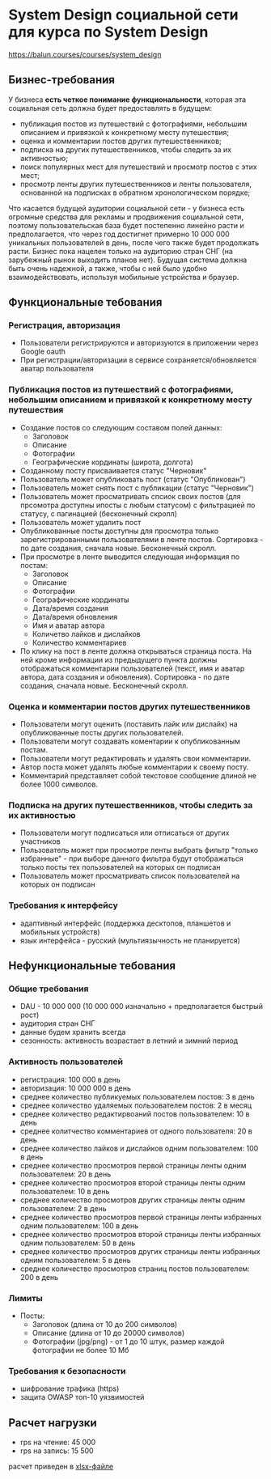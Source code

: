 # System Design социальной сети для курса по System Design

https://balun.courses/courses/system_design

## Бизнес-требования

У бизнеса **есть четкое понимание функциональности**, которая эта социальная сеть должна будет предоставлять в будущем:

- публикация постов из путешествий с фотографиями, небольшим описанием и привязкой к конкретному месту путешествия;
- оценка и комментарии постов других путешественников;
- подписка на других путешественников, чтобы следить за их активностью;
- поиск популярных мест для путешествий и просмотр постов с этих мест;
- просмотр ленты других путешественников и ленты пользователя, основанной на подписках в обратном хронологическом порядке;

Что касается будущей аудитории социальной сети - у бизнеса есть огромные средства для рекламы и продвижения социальной сети, поэтому пользовательская база будет постепенно линейно расти и предполагается, что через год достигнет примерно 10 000 000 уникальных пользователей в день, после чего также будет продолжать расти. Бизнес пока нацелен  только на аудиторию стран СНГ (на зарубежный рынок выходить планов нет). Будущая система должна быть очень надежной, а также, чтобы с ней было удобно взаимодействовать, используя мобильные устройства и браузер.

## Функциональные тебования

### Регистрация, авторизация
  - Пользователи регистрируются и авторизуются в приложении через Google oauth
  - При регистрации/авторизации в сервисе сохраняется/обновляется аватар пользователя

### Публикация постов из путешествий с фотографиями, небольшим описанием и привязкой к конкретному месту путешествия
  - Создание постов со следующим составом полей данных:
    - Заголовок 
    - Описание 
    - Фотографии
    - Географические кординаты (широта, долгота)
  - Созданному посту присваивается статус "Черновик"
  - Пользователь может опубликовать пост (статус "Опубликован")
  - Пользователь может снять пост с публикации (статус "Черновик")
  - Пользователь может просматривать спсиок своих постов (для прсомотра доступны ипосты с любым статусом) с фильтрацией по статусу, с пагинацией (бесконечный скролл)
  - Пользователь может удалить пост
  - Опубликованные посты доступны для просмотра только зарегистрированными пользователями в ленте постов. Сортировка - по дате создания, сначала новые. Бесконечный скролл.
  - При просмотре в ленте выводится следующая информация по постам:
     - Заголовок
     - Описание 
     - Фотографии 
     - Географические кординаты
     - Дата/время создания
     - Дата/время обновления
     - Имя и аватар автора
     - Количетво лайков и дислайков
     - Количество комментариев
  - По клику на пост в ленте должна открываться страница поста. На ней кроме информации из предыдущего пункта должны отображаться комментарии пользователей (текст, имя и аватар автора, дата создания и обновления). Сортировка - по дате создания, сначала новые. Бесконечный скролл.
      

### Оценка и комментарии постов других путешественников
  - Пользователи могут оценить (поставить лайк или дислайк) на опубликованные посты других пользователей.
  - Пользователи могут создавать коментарии к опубликованным постам.
  - Пользователи могут редактировать и удалять свои комментарии.
  - Автор поста может удалять любые комментарии к своему посту.
  - Комментарий представляет собой текстовое сообщение длиной не более 1000 символов.

### Подписка на других путешественников, чтобы следить за их активностью
 - Пользователи могут подписаться или отписаться от других участников
 - Пользователь может при просмотре ленты выбрать фильтр "только избранные" - при выборе данного фильтра будут отображаться только посты тех пользователей на которых он подписан
 - Пользователь может просматривать список пользователей на которых он подписан

### Требования к интерфейсу
 - адаптивный интерфейс (поддержка десктопов, планшетов и мобильных устройств)
 - язык интерфейса - русский (мультиязычность не планируется)

## Нефункциональные тебования

### Общие требования
 - DAU - 10 000 000 (10 000 000 изначально + предполагается быстрый рост)
 - аудитория стран СНГ
 - данные будем хранить всегда
 - сезонность: активность возрастает в летний и зимний период

### Активность пользователей
 - регистрация: 100 000 в день
 - авторизация: 10 000 000 в день
 - среднее количество публикуемых пользователем постов: 3 в день
 - среднее количество удаляемых пользователем постов: 2 в месяц
 - среднее количество редактирвоаний постов пользователем: 10 в день
 - среднее колитчество комментариев от одного пользователя: 20 в день
 - среднее количество лайков и дислайков одним пользователем: 100 в день
 - среднее количество просмотров первой страницы ленты одним пользователем: 20 в день
 - среднее количество просмотров второй страницы ленты одним пользователем: 10 в день
 - среднее количество просмотров других страницы ленты одним пользователем: 2 в день
 - среднее количество просмотров первой страницы ленты избранных одним пользователем: 100 в день
 - среднее количество просмотров второй страницы ленты избранных одним пользователем: 50 в день
 - среднее количество просмотров других страницы ленты избранных одним пользователем: 5 в день
 - среднее количество просмотров страниц постов пользователем: 200 в день

### Лимиты
 -  Посты:
       - Заголовок (длина от 10 до 200 символов)
       - Описание (длина от 10 до 20000 символов)
       - Фотографии (jpg/png) - от 1 до 10 штук, размер каждой фотографии не более 10 Мб

### Требования к безопасности
 - шифрование трафика (https)
 - защита OWASP топ-10 уязвимостей

## Расчет нагрузки
 - rps на чтение: 45 000
 - rps на запись: 15 500

расчет приведен в [xlsx-файле](load-calc.xlsx)